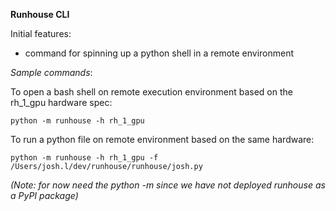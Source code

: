 **Runhouse CLI**

Initial features:

- command for spinning up a python shell in a remote environment

*Sample commands*: 

To open a bash shell on remote execution environment based on the rh_1_gpu hardware spec:

```python -m runhouse -h rh_1_gpu```

To run a python file on remote environment based on the same hardware:

``python -m runhouse -h rh_1_gpu -f /Users/josh.l/dev/runhouse/runhouse/josh.py``

*(Note: for now need the python -m since we have not deployed runhouse as a PyPI package)*

